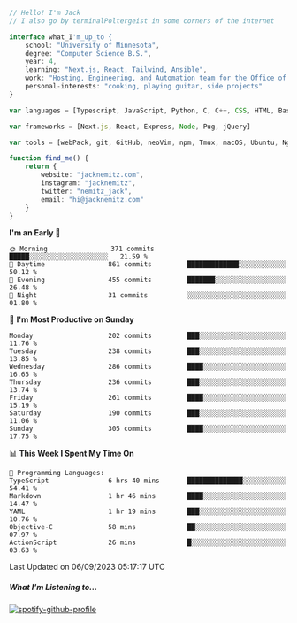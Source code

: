 ```typescript
// Hello! I'm Jack
// I also go by terminalPoltergeist in some corners of the internet

interface what_I'm_up_to {
    school: "University of Minnesota",
    degree: "Computer Science B.S.",
    year: 4,
    learning: "Next.js, React, Tailwind, Ansible",
    work: "Hosting, Engineering, and Automation team for the Office of Information Technology at UMN",
    personal-interests: "cooking, playing guitar, side projects"
}

var languages = [Typescript, JavaScript, Python, C, C++, CSS, HTML, Bash, VimScript]

var frameworks = [Next.js, React, Express, Node, Pug, jQuery]

var tools = [webPack, git, GitHub, neoVim, npm, Tmux, macOS, Ubuntu, Nginx, Ansible, Cloudflare, DigitalOcean]

function find_me() {
    return {
        website: "jacknemitz.com",
        instagram: "jacknemitz",
        twitter: "nemitz_jack",
        email: "hi@jacknemitz.com"
    }
}
```

<!--START_SECTION:waka-->
**I'm an Early 🐤** 

```text
🌞 Morning                371 commits         █████░░░░░░░░░░░░░░░░░░░░   21.59 % 
🌆 Daytime                861 commits         █████████████░░░░░░░░░░░░   50.12 % 
🌃 Evening                455 commits         ███████░░░░░░░░░░░░░░░░░░   26.48 % 
🌙 Night                  31 commits          ░░░░░░░░░░░░░░░░░░░░░░░░░   01.80 % 
```
📅 **I'm Most Productive on Sunday** 

```text
Monday                   202 commits         ███░░░░░░░░░░░░░░░░░░░░░░   11.76 % 
Tuesday                  238 commits         ███░░░░░░░░░░░░░░░░░░░░░░   13.85 % 
Wednesday                286 commits         ████░░░░░░░░░░░░░░░░░░░░░   16.65 % 
Thursday                 236 commits         ███░░░░░░░░░░░░░░░░░░░░░░   13.74 % 
Friday                   261 commits         ████░░░░░░░░░░░░░░░░░░░░░   15.19 % 
Saturday                 190 commits         ███░░░░░░░░░░░░░░░░░░░░░░   11.06 % 
Sunday                   305 commits         ████░░░░░░░░░░░░░░░░░░░░░   17.75 % 
```


📊 **This Week I Spent My Time On** 

```text
💬 Programming Languages: 
TypeScript               6 hrs 40 mins       ██████████████░░░░░░░░░░░   54.41 % 
Markdown                 1 hr 46 mins        ████░░░░░░░░░░░░░░░░░░░░░   14.47 % 
YAML                     1 hr 19 mins        ███░░░░░░░░░░░░░░░░░░░░░░   10.76 % 
Objective-C              58 mins             ██░░░░░░░░░░░░░░░░░░░░░░░   07.97 % 
ActionScript             26 mins             █░░░░░░░░░░░░░░░░░░░░░░░░   03.63 % 
```


 Last Updated on 06/09/2023 05:17:17 UTC
<!--END_SECTION:waka-->

##### What I'm Listening to...

[![spotify-github-profile](https://spotify-github-profile.vercel.app/api/view?uid=jack.nemitz&cover_image=true&show_offline=true&bar_color=53b14f&bar_color_cover=false&background_color=121212FF)](https://spotify-github-profile.vercel.app/api/view?uid=jack.nemitz&redirect=true)


